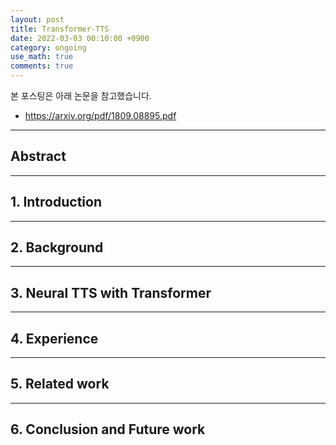 ```yaml
---
layout: post
title: Transformer-TTS
date: 2022-03-03 00:10:00 +0900
category: ongoing
use_math: true
comments: true
---
```


본 포스팅은 아래 논문을 참고했습니다.

- <https://arxiv.org/pdf/1809.08895.pdf>

---

## Abstract



---

## 1. Introduction

---

## 2. Background

---

## 3. Neural TTS with Transformer

---

## 4. Experience

---

## 5. Related work

---

## 6. Conclusion and Future work
